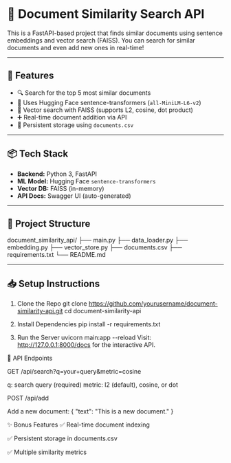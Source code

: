 # 🧠 Document Similarity Search API

This is a FastAPI-based project that finds similar documents using sentence embeddings and vector search (FAISS). You can search for similar documents and even add new ones in real-time!

---

## 🚀 Features

- 🔍 Search for the top 5 most similar documents
- 📎 Uses Hugging Face sentence-transformers (`all-MiniLM-L6-v2`)
- 🧠 Vector search with FAISS (supports L2, cosine, dot product)
- ➕ Real-time document addition via API
- 💾 Persistent storage using `documents.csv`

---

## 📦 Tech Stack

- **Backend:** Python 3, FastAPI
- **ML Model:** Hugging Face `sentence-transformers`
- **Vector DB:** FAISS (in-memory)
- **API Docs:** Swagger UI (auto-generated)

---

## 📂 Project Structure

document_similarity_api/ 
├── main.py
├── data_loader.py
├── embedding.py
├── vector_store.py
├── documents.csv
├── requirements.txt
└── README.md

---

## 📥 Setup Instructions

1. Clone the Repo
git clone https://github.com/yourusername/document-similarity-api.git
cd document-similarity-api

2. Install Dependencies
pip install -r requirements.txt

3. Run the Server
uvicorn main:app --reload
Visit: http://127.0.0.1:8000/docs for the interactive API.

🔗 API Endpoints

GET /api/search?q=your+query&metric=cosine

q: search query (required)
metric: l2 (default), cosine, or dot

POST /api/add

Add a new document:
{
  "text": "This is a new document."
}

✨ Bonus Features
✅ Real-time document indexing

✅ Persistent storage in documents.csv

✅ Multiple similarity metrics

